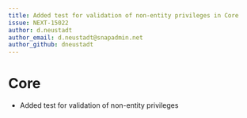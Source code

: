 ```yaml
---
title: Added test for validation of non-entity privileges in Core
issue: NEXT-15022
author: d.neustadt
author_email: d.neustadt@snapadmin.net 
author_github: dneustadt
---
```

# Core
* Added test for validation of non-entity privileges
